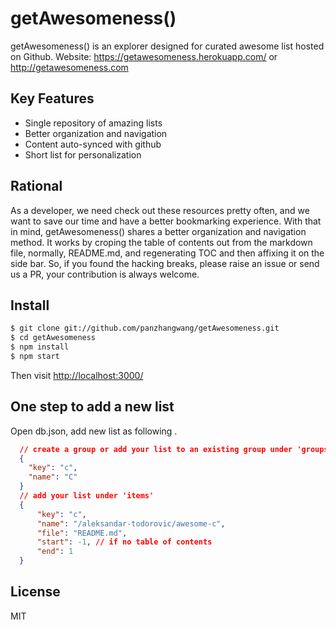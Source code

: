getAwesomeness()
==============

getAwesomeness() is an explorer designed for curated awesome list hosted on Github. Website: https://getawesomeness.herokuapp.com/ or http://getawesomeness.com


## Key Features

- Single repository  of amazing lists
- Better organization and navigation
- Content auto-synced with github
- Short list for personalization

## Rational
As a developer, we need check out these resources pretty often, and we want to save our time and have a better bookmarking experience. With that in mind, getAwesomeness() shares a better organization and navigation method. It works by croping the table of contents out from  the markdown file, normally, README.md, and regenerating TOC and then affixing it on the side bar. So, if you found the hacking breaks, please raise an issue or send us a PR, your contribution is always welcome.

## Install

```sh
$ git clone git://github.com/panzhangwang/getAwesomeness.git
$ cd getAwesomeness
$ npm install
$ npm start
```
Then visit [http://localhost:3000/](http://localhost:3000/)


## One step to add a new list

Open db.json, add new list as following .
```json
  // create a group or add your list to an existing group under 'groups'
  {
    "key": "c",
    "name": "C"
  }
  // add your list under 'items'
  {
      "key": "c",
      "name": "/aleksandar-todorovic/awesome-c",
      "file": "README.md",
      "start": -1, // if no table of contents
      "end": 1
  }
```


## License

MIT


